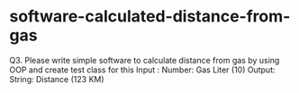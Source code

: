# software-calculated-distance-from-gas
Q3. Please write simple software to calculate distance from gas by using OOP and
create test class for this
Input : Number: Gas Liter (10)
Output: String: Distance (123 KM)
